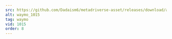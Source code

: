 ```yaml
---
src: https://github.com/Dadaism6/metadriverse-asset/releases/download/assetsv1.0.3/waymo_1015.mp4
alt: waymo_1015
tag: waymo
vid: 1015
order: 8
---
```

